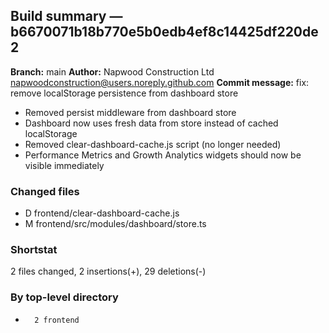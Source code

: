 ## Build summary — b6670071b18b770e5b0edb4ef8c14425df220de2

**Branch:** main **Author:** Napwood Construction Ltd <napwoodconstruction@users.noreply.github.com>
**Commit message:** fix: remove localStorage persistence from dashboard store

- Removed persist middleware from dashboard store
- Dashboard now uses fresh data from store instead of cached localStorage
- Removed clear-dashboard-cache.js script (no longer needed)
- Performance Metrics and Growth Analytics widgets should now be visible immediately

### Changed files

- D frontend/clear-dashboard-cache.js
- M frontend/src/modules/dashboard/store.ts

### Shortstat

2 files changed, 2 insertions(+), 29 deletions(-)

### By top-level directory

-       2 frontend
